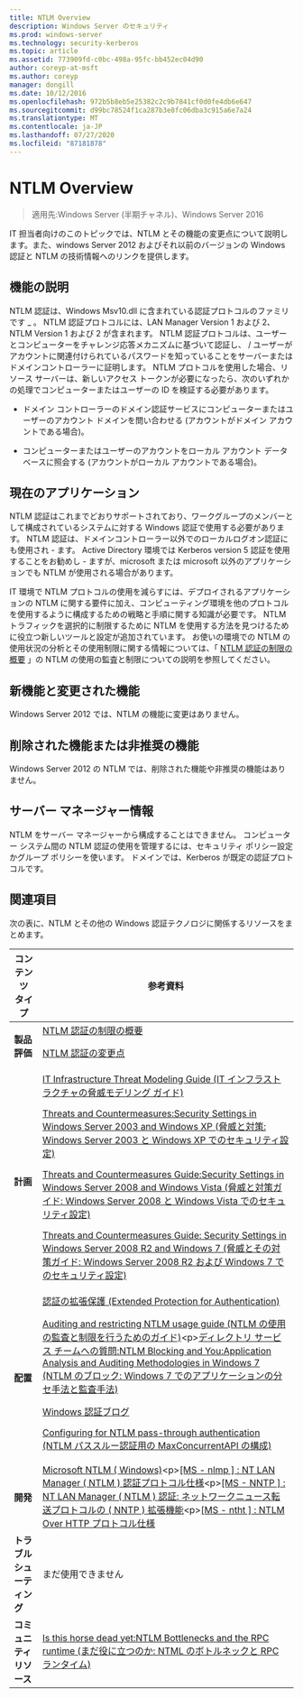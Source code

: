 ```yaml
---
title: NTLM Overview
description: Windows Server のセキュリティ
ms.prod: windows-server
ms.technology: security-kerberos
ms.topic: article
ms.assetid: 773909fd-c0bc-498a-95fc-bb452ec04d90
author: coreyp-at-msft
ms.author: coreyp
manager: dongill
ms.date: 10/12/2016
ms.openlocfilehash: 972b5b8eb5e25382c2c9b7841cf0d0fe4db6e647
ms.sourcegitcommit: d99bc78524f1ca287b3e8fc06dba3c915a6e7a24
ms.translationtype: MT
ms.contentlocale: ja-JP
ms.lasthandoff: 07/27/2020
ms.locfileid: "87181878"
---
```

# <a name="ntlm-overview"></a>NTLM Overview

>適用先:Windows Server (半期チャネル)、Windows Server 2016

IT 担当者向けのこのトピックでは、NTLM とその機能の変更点について説明します。また、windows Server 2012 およびそれ以前のバージョンの Windows 認証と NTLM の技術情報へのリンクを提供します。

## <a name="feature-description"></a><a name="BKMK_OVER"></a>機能の説明
NTLM 認証は、Windows Msv10.dll に含まれている認証プロトコルのファミリです \_ 。 NTLM 認証プロトコルには、LAN Manager Version 1 および 2、NTLM Version 1 および 2 が含まれます。 NTLM 認証プロトコルは、ユーザーとコンピューターをチャレンジ応答メカニズムに基づいて認証し、 \/ ユーザーがアカウントに関連付けられているパスワードを知っていることをサーバーまたはドメインコントローラーに証明します。 NTLM プロトコルを使用した場合、リソース サーバーは、新しいアクセス トークンが必要になったら、次のいずれかの処理でコンピューターまたはユーザーの ID を検証する必要があります。

-   ドメイン コントローラーのドメイン認証サービスにコンピューターまたはユーザーのアカウント ドメインを問い合わせる (アカウントがドメイン アカウントである場合)。

-   コンピューターまたはユーザーのアカウントをローカル アカウント データベースに照会する (アカウントがローカル アカウントである場合)。

## <a name="current-applications"></a><a name="BKMK_APP"></a>現在のアプリケーション
NTLM 認証はこれまでどおりサポートされており、ワークグループのメンバーとして構成されているシステムに対する Windows 認証で使用する必要があります。 NTLM 認証は、ドメインコントローラー以外でのローカルログオン認証にも使用され \- ます。 Active Directory 環境では Kerberos version 5 認証を使用することをお勧めし \- ますが、microsoft または microsoft 以外のアプリケーションでも NTLM が使用される場合があります。

IT 環境で NTLM プロトコルの使用を減らすには、デプロイされるアプリケーションの NTLM に関する要件に加え、コンピューティング環境を他のプロトコルを使用するように構成するための戦略と手順に関する知識が必要です。 NTLM トラフィックを選択的に制限するために NTLM を使用する方法を見つけるために役立つ新しいツールと設定が追加されています。 お使いの環境での NTLM の使用状況の分析とその使用制限に関する情報については、「 [NTLM 認証の制限の概要](https://technet.microsoft.com/library/dd560653(v=ws.10).aspx) 」の NTLM の使用の監査と制限についての説明を参照してください。

## <a name="new-and-changed-functionality"></a><a name="BKMK_NEW"></a>新機能と変更された機能
Windows Server 2012 では、NTLM の機能に変更はありません。

## <a name="removed-or-deprecated-functionality"></a><a name="BKMK_DEP"></a>削除された機能または非推奨の機能
Windows Server 2012 の NTLM では、削除された機能や非推奨の機能はありません。

## <a name="server-manager-information"></a><a name="BKMK_INSTALL"></a>サーバー マネージャー情報
NTLM をサーバー マネージャーから構成することはできません。 コンピューター システム間の NTLM 認証の使用を管理するには、セキュリティ ポリシー設定かグループ ポリシーを使います。 ドメインでは、Kerberos が既定の認証プロトコルです。

## <a name="see-also"></a><a name="BKMK_LINKS"></a>関連項目
次の表に、NTLM とその他の Windows 認証テクノロジに関係するリソースをまとめます。

|コンテンツ タイプ|参考資料|
|--------|-------|
|**製品評価**|[NTLM 認証の制限の概要](https://technet.microsoft.com/library/dd560653.aspx)<p>[NTLM 認証の変更点](https://technet.microsoft.com/library/dd566199.aspx)|
|**計画**|[IT Infrastructure Threat Modeling Guide (IT インフラストラクチャの脅威モデリング ガイド)](https://technet.microsoft.com/library/dd941826.aspx)<p>[Threats and Countermeasures:Security Settings in Windows Server 2003 and Windows XP (脅威と対策: Windows Server 2003 と Windows XP でのセキュリティ設定)](https://technet.microsoft.com/library/dd162275.aspx)<p>[Threats and Countermeasures Guide:Security Settings in Windows Server 2008 and Windows Vista (脅威と対策ガイド: Windows Server 2008 と Windows Vista でのセキュリティ設定)](https://technet.microsoft.com/library/dd349791.aspx)<p>[Threats and Countermeasures Guide: Security Settings in Windows Server 2008 R2 and Windows 7 (脅威とその対策ガイド: Windows Server 2008 R2 および Windows 7 でのセキュリティ設定)](https://technet.microsoft.com/library/hh125921.aspx)|
|**配置**|[認証の拡張保護 (Extended Protection for Authentication)](https://support.microsoft.com/kb/968389)<p>[Auditing and restricting NTLM usage guide (NTLM の使用の監査と制限を行うためのガイド)](https://technet.microsoft.com/library/jj865674(v=ws.10).aspx)<p>[ディレクトリ サービス チームへの質問:NTLM Blocking and You:Application Analysis and Auditing Methodologies in Windows 7 (NTLM のブロック: Windows 7 でのアプリケーションの分セ手法と監査手法)](https://blogs.technet.com/askds/archive/2009/10/08/ntlm-blocking-and-you-application-analysis-and-auditing-methodologies-in-windows-7.aspx)<p>[Windows 認証ブログ](https://blogs.technet.com/authentication/)<p>[Configuring for NTLM pass-through authentication (NTLM パススルー認証用の MaxConcurrentAPI の構成)](https://support.microsoft.com/help/2688798/how-to-do-performance-tuning-for-ntlm-authentication-by-using-the-maxc)|
|**開発**|[Microsoft NTLM \( Windows\)](https://msdn.microsoft.com/library/aa378749(VS.85).aspx)<p>[\[MS \- nlmp \] : NT LAN Manager \( NTLM \) 認証プロトコル仕様](https://msdn.microsoft.com/library/cc236621(PROT.10).aspx)<p>[\[MS \- NNTP \] : NT LAN Manager \( NTLM \) 認証: ネットワークニュース転送プロトコルの \( NNTP \) 拡張機能](https://msdn.microsoft.com/library/cc236774(PROT.10).aspx)<p>[\[MS \- ntht \] : NTLM Over HTTP プロトコル仕様](https://msdn.microsoft.com/library/cc237488(PROT.10).aspx)|
|**トラブルシューティング**|まだ使用できません|
|**コミュニティ リソース**|[Is this horse dead yet:NTLM Bottlenecks and the RPC runtime (まだ役に立つのか: NTML のボトルネックと RPC ランタイム)](https://blogs.technet.com/b/askds/archive/2011/09/15/is-this-horse-dead-yet-ntlm-bottlenecks-and-the-rpc-runtime.aspx)|



